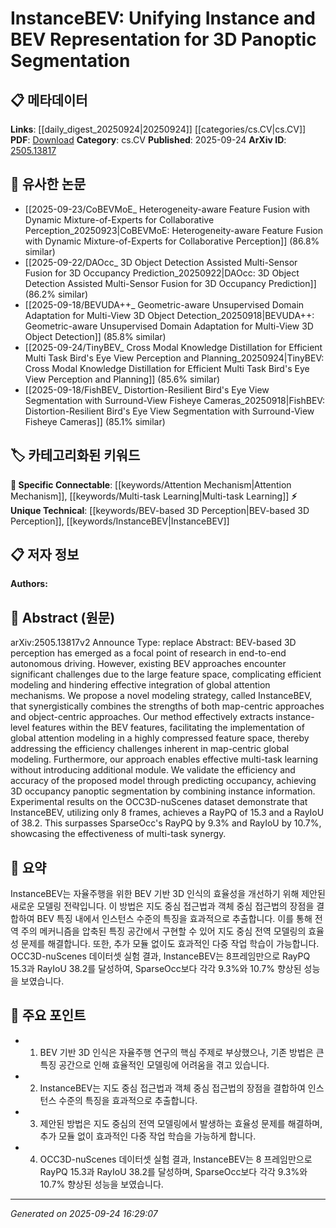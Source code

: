 <!-- KEYWORD_LINKING_METADATA:
{
  "processed_timestamp": "2025-09-24T16:29:07.165358",
  "vocabulary_version": "1.0",
  "selected_keywords": [
    "BEV-based 3D Perception",
    "InstanceBEV",
    "Attention Mechanism",
    "Multi-task Learning"
  ],
  "rejected_keywords": [],
  "similarity_scores": {
    "BEV-based 3D Perception": 0.78,
    "InstanceBEV": 0.8,
    "Attention Mechanism": 0.85,
    "Multi-task Learning": 0.82
  },
  "extraction_method": "AI_prompt_based",
  "budget_applied": true,
  "candidates_json": {
    "candidates": [
      {
        "surface": "BEV-based 3D perception",
        "canonical": "BEV-based 3D Perception",
        "aliases": [
          "Bird's Eye View 3D Perception"
        ],
        "category": "unique_technical",
        "rationale": "This term represents a specific approach in 3D perception crucial for autonomous driving, linking to spatial representation techniques.",
        "novelty_score": 0.75,
        "connectivity_score": 0.68,
        "specificity_score": 0.82,
        "link_intent_score": 0.78
      },
      {
        "surface": "InstanceBEV",
        "canonical": "InstanceBEV",
        "aliases": [
          "Instance BEV"
        ],
        "category": "unique_technical",
        "rationale": "InstanceBEV is a novel method introduced in the paper, providing a unique perspective on combining instance and BEV representation.",
        "novelty_score": 0.85,
        "connectivity_score": 0.65,
        "specificity_score": 0.88,
        "link_intent_score": 0.8
      },
      {
        "surface": "global attention mechanisms",
        "canonical": "Attention Mechanism",
        "aliases": [
          "Global Attention"
        ],
        "category": "specific_connectable",
        "rationale": "Attention mechanisms are crucial for integrating global context, linking to broader AI techniques.",
        "novelty_score": 0.55,
        "connectivity_score": 0.9,
        "specificity_score": 0.7,
        "link_intent_score": 0.85
      },
      {
        "surface": "multi-task learning",
        "canonical": "Multi-task Learning",
        "aliases": [
          "MTL"
        ],
        "category": "specific_connectable",
        "rationale": "Multi-task learning is a key concept in machine learning, enhancing model efficiency by sharing representations.",
        "novelty_score": 0.6,
        "connectivity_score": 0.88,
        "specificity_score": 0.75,
        "link_intent_score": 0.82
      }
    ],
    "ban_list_suggestions": [
      "autonomous driving",
      "efficiency challenges"
    ]
  },
  "decisions": [
    {
      "candidate_surface": "BEV-based 3D perception",
      "resolved_canonical": "BEV-based 3D Perception",
      "decision": "linked",
      "scores": {
        "novelty": 0.75,
        "connectivity": 0.68,
        "specificity": 0.82,
        "link_intent": 0.78
      }
    },
    {
      "candidate_surface": "InstanceBEV",
      "resolved_canonical": "InstanceBEV",
      "decision": "linked",
      "scores": {
        "novelty": 0.85,
        "connectivity": 0.65,
        "specificity": 0.88,
        "link_intent": 0.8
      }
    },
    {
      "candidate_surface": "global attention mechanisms",
      "resolved_canonical": "Attention Mechanism",
      "decision": "linked",
      "scores": {
        "novelty": 0.55,
        "connectivity": 0.9,
        "specificity": 0.7,
        "link_intent": 0.85
      }
    },
    {
      "candidate_surface": "multi-task learning",
      "resolved_canonical": "Multi-task Learning",
      "decision": "linked",
      "scores": {
        "novelty": 0.6,
        "connectivity": 0.88,
        "specificity": 0.75,
        "link_intent": 0.82
      }
    }
  ]
}
-->

# InstanceBEV: Unifying Instance and BEV Representation for 3D Panoptic Segmentation

## 📋 메타데이터

**Links**: [[daily_digest_20250924|20250924]] [[categories/cs.CV|cs.CV]]
**PDF**: [Download](https://arxiv.org/pdf/2505.13817.pdf)
**Category**: cs.CV
**Published**: 2025-09-24
**ArXiv ID**: [2505.13817](https://arxiv.org/abs/2505.13817)

## 🔗 유사한 논문
- [[2025-09-23/CoBEVMoE_ Heterogeneity-aware Feature Fusion with Dynamic Mixture-of-Experts for Collaborative Perception_20250923|CoBEVMoE: Heterogeneity-aware Feature Fusion with Dynamic Mixture-of-Experts for Collaborative Perception]] (86.8% similar)
- [[2025-09-22/DAOcc_ 3D Object Detection Assisted Multi-Sensor Fusion for 3D Occupancy Prediction_20250922|DAOcc: 3D Object Detection Assisted Multi-Sensor Fusion for 3D Occupancy Prediction]] (86.2% similar)
- [[2025-09-18/BEVUDA++_ Geometric-aware Unsupervised Domain Adaptation for Multi-View 3D Object Detection_20250918|BEVUDA++: Geometric-aware Unsupervised Domain Adaptation for Multi-View 3D Object Detection]] (85.8% similar)
- [[2025-09-24/TinyBEV_ Cross Modal Knowledge Distillation for Efficient Multi Task Bird's Eye View Perception and Planning_20250924|TinyBEV: Cross Modal Knowledge Distillation for Efficient Multi Task Bird's Eye View Perception and Planning]] (85.6% similar)
- [[2025-09-18/FishBEV_ Distortion-Resilient Bird's Eye View Segmentation with Surround-View Fisheye Cameras_20250918|FishBEV: Distortion-Resilient Bird's Eye View Segmentation with Surround-View Fisheye Cameras]] (85.1% similar)

## 🏷️ 카테고리화된 키워드
**🔗 Specific Connectable**: [[keywords/Attention Mechanism|Attention Mechanism]], [[keywords/Multi-task Learning|Multi-task Learning]]
**⚡ Unique Technical**: [[keywords/BEV-based 3D Perception|BEV-based 3D Perception]], [[keywords/InstanceBEV|InstanceBEV]]

## 📋 저자 정보

**Authors:** 

## 📄 Abstract (원문)

arXiv:2505.13817v2 Announce Type: replace 
Abstract: BEV-based 3D perception has emerged as a focal point of research in end-to-end autonomous driving. However, existing BEV approaches encounter significant challenges due to the large feature space, complicating efficient modeling and hindering effective integration of global attention mechanisms. We propose a novel modeling strategy, called InstanceBEV, that synergistically combines the strengths of both map-centric approaches and object-centric approaches. Our method effectively extracts instance-level features within the BEV features, facilitating the implementation of global attention modeling in a highly compressed feature space, thereby addressing the efficiency challenges inherent in map-centric global modeling. Furthermore, our approach enables effective multi-task learning without introducing additional module. We validate the efficiency and accuracy of the proposed model through predicting occupancy, achieving 3D occupancy panoptic segmentation by combining instance information. Experimental results on the OCC3D-nuScenes dataset demonstrate that InstanceBEV, utilizing only 8 frames, achieves a RayPQ of 15.3 and a RayIoU of 38.2. This surpasses SparseOcc's RayPQ by 9.3% and RayIoU by 10.7%, showcasing the effectiveness of multi-task synergy.

## 📝 요약

InstanceBEV는 자율주행을 위한 BEV 기반 3D 인식의 효율성을 개선하기 위해 제안된 새로운 모델링 전략입니다. 이 방법은 지도 중심 접근법과 객체 중심 접근법의 장점을 결합하여 BEV 특징 내에서 인스턴스 수준의 특징을 효과적으로 추출합니다. 이를 통해 전역 주의 메커니즘을 압축된 특징 공간에서 구현할 수 있어 지도 중심 전역 모델링의 효율성 문제를 해결합니다. 또한, 추가 모듈 없이도 효과적인 다중 작업 학습이 가능합니다. OCC3D-nuScenes 데이터셋 실험 결과, InstanceBEV는 8프레임만으로 RayPQ 15.3과 RayIoU 38.2를 달성하여, SparseOcc보다 각각 9.3%와 10.7% 향상된 성능을 보였습니다.

## 🎯 주요 포인트

- 1. BEV 기반 3D 인식은 자율주행 연구의 핵심 주제로 부상했으나, 기존 방법은 큰 특징 공간으로 인해 효율적인 모델링에 어려움을 겪고 있습니다.
- 2. InstanceBEV는 지도 중심 접근법과 객체 중심 접근법의 장점을 결합하여 인스턴스 수준의 특징을 효과적으로 추출합니다.
- 3. 제안된 방법은 지도 중심의 전역 모델링에서 발생하는 효율성 문제를 해결하며, 추가 모듈 없이 효과적인 다중 작업 학습을 가능하게 합니다.
- 4. OCC3D-nuScenes 데이터셋 실험 결과, InstanceBEV는 8 프레임만으로 RayPQ 15.3과 RayIoU 38.2를 달성하며, SparseOcc보다 각각 9.3%와 10.7% 향상된 성능을 보였습니다.


---

*Generated on 2025-09-24 16:29:07*